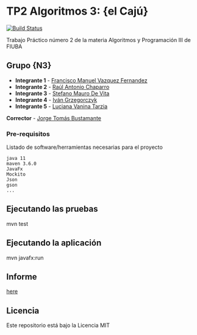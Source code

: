 # TP2 Algoritmos 3: {el Cajú}
[![Build Status](https://travis-ci.org/fvazquezf/TP_2_Algo_3.svg?branch=develop)](https://travis-ci.org/fvazquezf/TP_2_Algo_3)

Trabajo Práctico número 2 de la materia Algoritmos y Programación III de FIUBA

## Grupo {N3}

* **Integrante 1** - [Francisco Manuel Vazquez Fernandez](https://github.com/fvazquezf)
* **Integrante 2** - [Raúl Antonio Chaparro](https://github.com/rulochaparro)
* **Integrante 3** - [Stefano Mauro De Vita](https://github.com/StefDeVita)
* **Integrante 4** - [Iván Grzegorczyk](https://github.com/Ivan-Grzegorczyk)
* **Integrante 5** - [Luciana Vanina Tarzia](https://github.com/lucianatarzia)

**Corrector** - [Jorge Tomás Bustamante](https://github.com/tomasBustamante)

### Pre-requisitos

Listado de software/herramientas necesarias para el proyecto

```
java 11
maven 3.6.0
JavaFx
Mockito
Json
gson
...
```

## Ejecutando las pruebas

mvn test

## Ejecutando la aplicación

mvn javafx:run

## Informe

[here](tp2-algoritmosIII.pdf)

## Licencia

Este repositorio está bajo la Licencia MIT
